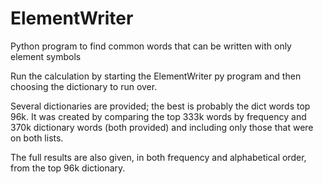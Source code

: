 # ElementWriter
Python program to find common words that can be written with only element symbols

Run the calculation by starting the ElementWriter py program and then choosing the dictionary to run over.

Several dictionaries are provided; the best is probably the dict words top 96k. It was created by comparing the top 333k words by frequency and 370k dictionary words (both provided) and including only those that were on both lists.

The full results are also given, in both frequency and alphabetical order, from the top 96k dictionary.

